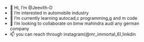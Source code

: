 - 👋 Hi, I’m @Jeevith-D
- 👀 I’m interested in automobile industry
- 🌱 I’m currently learning autocad,c programming,g and m code
- 💞️ I’m looking to collaborate on bmw mahindra audi any german company
- 📫 you can reach through instagram(@mr_immortal_6),linkdin



<!---
Jeevith-D/Jeevith-D is a ✨ special ✨ repository because its `README.md` (this file) appears on your GitHub profile.
You can click the Preview link to take a look at your changes.
--->
